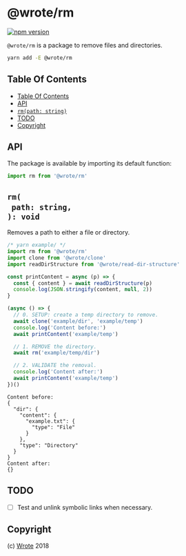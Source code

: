 # @wrote/rm

[![npm version](https://badge.fury.io/js/%40wrote%2Frm.svg)](https://npmjs.org/package/@wrote/rm)

`@wrote/rm` is a package to remove files and directories.

```sh
yarn add -E @wrote/rm
```

## Table Of Contents

- [Table Of Contents](#table-of-contents)
- [API](#api)
- [`rm(path: string)`](#rmpath-string-void)
- [TODO](#todo)
- [Copyright](#copyright)
## API

The package is available by importing its default function:

```js
import rm from '@wrote/rm'
```

## `rm(`<br/>&nbsp;&nbsp;`path: string,`<br/>`): void`

Removes a path to either a file or directory.

```js
/* yarn example/ */
import rm from '@wrote/rm'
import clone from '@wrote/clone'
import readDirStructure from '@wrote/read-dir-structure'

const printContent = async (p) => {
  const { content } = await readDirStructure(p)
  console.log(JSON.stringify(content, null, 2))
}

(async () => {
  // 0. SETUP: create a temp directory to remove.
  await clone('example/dir', 'example/temp')
  console.log('Content before:')
  await printContent('example/temp')

  // 1. REMOVE the directory.
  await rm('example/temp/dir')

  // 2. VALIDATE the removal.
  console.log('Content after:')
  await printContent('example/temp')
})()
```

```
Content before:
{
  "dir": {
    "content": {
      "example.txt": {
        "type": "File"
      }
    },
    "type": "Directory"
  }
}
Content after:
{}
```
## TODO

- [ ] Test and unlink symbolic links when necessary.

## Copyright

(c) [Wrote][1] 2018

[1]: https://wrote.cc